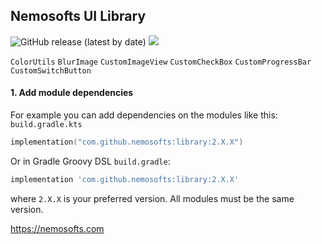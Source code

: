 ## Nemosofts UI Library
![GitHub release (latest by date)](https://img.shields.io/github/v/release/nemosofts/library)
<a href="https://github.com/nemosofts/library">
    <img src="https://komarev.com/ghpvc/?username=nemosofts&style=flat&color=red">
</a>

`ColorUtils`
`BlurImage`
`CustomImageView`
`CustomCheckBox`
`CustomProgressBar`
`CustomSwitchButton`

#### 1. Add module dependencies
For example you can add dependencies on the modules like this:
`build.gradle.kts`


```kotlin
implementation("com.github.nemosofts:library:2.X.X")
```

Or in Gradle Groovy DSL `build.gradle`:

```groovy
implementation 'com.github.nemosofts:library:2.X.X'
```
where `2.X.X` is your preferred version. All modules must be the same version.

https://nemosofts.com



